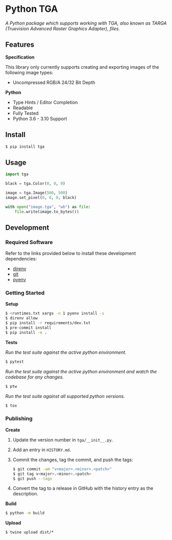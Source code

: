 # Python TGA

_A Python package which supports working with TGA, also known as TARGA
(Truevision Advanced Raster Graphics Adapter), files._

## Features

**Specification**

This library only currently supports creating and exporting images of
the following image types:

- Uncompressed RGB/A 24/32 Bit Depth

**Python**

- Type Hints / Editor Completion
- Readable
- Fully Tested
- Python 3.6 - 3.10 Support

## Install

```sh
$ pip install tga
```

## Usage

```python
import tga

black = tga.Color(0, 0, 0)

image = tga.Image(500, 500)
image.set_pixel(0, 0, 0, black)

with open("image.tga", "wb") as file:
	file.write(image.to_bytes())
```

## Development

### Required Software

Refer to the links provided below to install these development dependencies:

- [direnv](https://direnv.net)
- [git](https://git-scm.com/)
- [pyenv](https://github.com/pyenv/pyenv#installation)

### Getting Started

**Setup**

```sh
$ <runtimes.txt xargs -n 1 pyenv install -s
$ direnv allow
$ pip install -r requirements/dev.txt
$ pre-commit install
$ pip install -e .
```

**Tests**

_Run the test suite against the active python environment._

```sh
$ pytest
```

_Run the test suite against the active python environment and watch the codebase
for any changes._

```sh
$ ptw
```

_Run the test suite against all supported python versions._

```sh
$ tox
```

### Publishing

**Create**

1. Update the version number in `tga/__init__.py`.

2. Add an entry in `HISTORY.md`.

3. Commit the changes, tag the commit, and push the tags:

   ```sh
   $ git commit -am "v<major>.<minor>.<patch>"
   $ git tag v<major>.<minor>.<patch>
   $ git push --tags
   ```

4. Convert the tag to a release in GitHub with the history entry as the
   description.

**Build**

```sh
$ python -m build
```

**Upload**

```
$ twine upload dist/*
```
